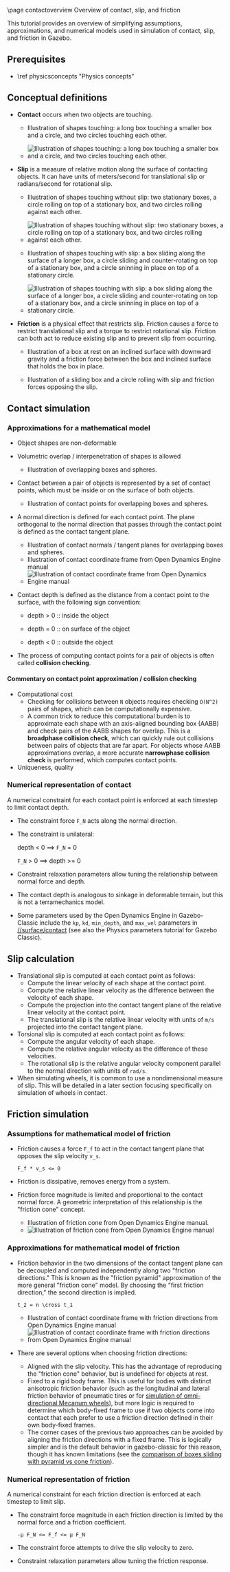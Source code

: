 \page contactoverview Overview of contact, slip, and friction

This tutorial provides an overview of simplifying assumptions, approximations,
and numerical models used in simulation of contact, slip, and friction in
Gazebo.

## Prerequisites

- \ref physicsconcepts "Physics concepts"

## Conceptual definitions

- **Contact** occurs when two objects are touching.

    - Illustration of shapes touching: a long box touching a smaller box and a circle, and two circles touching each other.

    - ![Illustration of shapes touching: a long box touching a smaller box and a circle, and two circles touching each other.](img/contact_boxes_circles.svg)

- **Slip** is a measure of relative motion along the surface of contacting objects.
  It can have units of meters/second for translational slip or radians/second
  for rotational slip.

    - Illustration of shapes touching without slip: two stationary boxes, a circle rolling on top of a stationary box, and two circles rolling against each other.

    - ![Illustration of shapes touching without slip: two stationary boxes, a circle rolling on top of a stationary box, and two circles rolling against each other.](img/noslip_boxes_circles.svg)

    - Illustration of shapes touching with slip: a box sliding along the surface of a longer box, a circle sliding and counter-rotating on top of a stationary box, and a circle sninning in place on top of a stationary circle.

    - ![Illustration of shapes touching with slip: a box sliding along the surface of a longer box, a circle sliding and counter-rotating on top of a stationary box, and a circle sninning in place on top of a stationary circle.](img/slip_boxes_circles.svg)

<!-- illustrate torsional slip? -->

- **Friction** is a physical effect that restricts slip. Friction causes a
  force to restrict translational slip and a torque to restrict rotational
  slip. Friction can both act to reduce existing slip and to prevent slip from
  occurring.

    - Illustration of a box at rest on an inclined surface with downward
      gravity and a friction force between the box and inclined surface that
      holds the box in place.

    - Illustration of a sliding box and a circle rolling with slip and
      friction forces opposing the slip.

## Contact simulation

### Approximations for a mathematical model

- Object shapes are non-deformable
- Volumetric overlap / interpenetration of shapes is allowed

    - Illustration of overlapping boxes and spheres.

- Contact between a pair of objects is represented by a set of contact points,
  which must be inside or on the surface of both objects.

    - Illustration of contact points for overlapping boxes and spheres.
    <!--
      Sphere-sphere: one point
      Sphere-box face: one point
      Box face-box face: two points?
    -->

- A normal direction is defined for each contact point. The plane orthogonal
  to the normal direction that passes through the contact point is defined as
  the contact tangent plane.

    - Illustration of contact normals / tangent planes for overlapping boxes and spheres.
    - Illustration of contact coordinate frame from Open Dynamics Engine manual
    - ![Illustration of contact coordinate frame from Open Dynamics Engine manual](https://ode.org/wiki/images/b/b9/Contact.jpg)

- Contact depth is defined as the distance from a contact point to the surface,
  with the following sign convention:

    - depth > 0 :: inside the object

    - depth = 0 :: on surface of the object

    - depth < 0 :: outside the object

- The process of computing contact points for a pair of objects is often called
  **collision checking**.

#### Commentary on contact point approximation / collision checking

- Computational cost
    - Checking for collisions between `N` objects requires checking `O(N^2)` pairs
      of shapes, which can be computationally expensive.
    - A common trick to reduce this computational burden is to approximate each
      shape with an axis-aligned bounding box (AABB) and check pairs of the AABB
      shapes for overlap. This is a **broadphase collision check**, which can
      quickly rule out collisions between pairs of objects that are far apart.
      For objects whose AABB approximations overlap, a more accurate **narrowphase
      collision check** is performed, which computes contact points.
- Uniqueness, quality

### Numerical representation of contact

A numerical constraint for each contact point is enforced at each timestep to
limit contact depth.

- The constraint force `F_N` acts along the normal direction.
- The constraint is unilateral:

  depth < 0 ==> `F_N` = 0

  `F_N` > 0 ==> depth >= 0

- Constraint relaxation parameters allow tuning the relationship between normal
  force and depth.
- The contact depth is analogous to sinkage in deformable terrain, but this is
  not a terramechanics model.
- Some parameters used by the Open Dynamics Engine in Gazebo-Classic include
  the `kp`, `kd`, `min_depth`, and `max_vel` parameters in
  [//surface/contact](http://sdformat.org/spec?ver=1.11&elem=collision#surface_contact)
  (see also the Physics parameters tutorial for Gazebo Classic).

## Slip calculation

- Translational slip is computed at each contact point as follows:
    - Compute the linear velocity of each shape at the contact point.
    - Compute the relative linear velocity as the difference between the
      velocity of each shape.
    - Compute the projection into the contact tangent plane of the relative
      linear velocity at the contact point.
    - The translational slip is the relative linear velocity with units of
      `m/s` projected into the contact tangent plane.
- Torsional slip is computed at each contact point as follows:
    - Compute the angular velocity of each shape.
    - Compute the relative angular velocity as the difference of these
      velocities.
    - The rotational slip is the relative angular velocity component parallel
      to the normal direction with units of `rad/s`.
- When simulating wheels, it is common to use a nondimensional measure of slip.
  This will be detailed in a later section focusing specifically on simulation
  of wheels in contact.

## Friction simulation

### Assumptions for mathematical model of friction

- Friction causes a force `F_f` to act in the contact tangent plane that
  opposes the slip velocity `v_s`.

  `F_f * v_s <= 0`

- Friction is dissipative, removes energy from a system.
- Friction force magnitude is limited and proportional to the contact normal
  force. A geometric interpretation of this relationship is the "friction
  cone" concept.
    - Illustration of friction cone from Open Dynamics Engine manual.
    - ![Illustration of friction cone from Open Dynamics Engine manual](https://ode.org/wiki/images/4/49/Cone_frottement.jpg)

### Approximations for mathematical model of friction

- Friction behavior in the two dimensions of the contact tangent plane can be
  decoupled and computed independently along two "friction directions."
  This is known as the "friction pyramid" approximation of the more general
  "friction cone" model.
  By choosing the "first friction direction," the second direction is implied.

  `t_2 = n \cross t_1`

    - Illustration of contact coordinate frame with friction directions from Open Dynamics Engine manual
    - ![Illustration of contact coordinate frame with friction directions from Open Dynamics Engine manual](https://ode.org/wiki/images/b/b9/Contact.jpg)

- There are several options when choosing friction directions:
    - Aligned with the slip velocity. This has the advantage of reproducing
      the "friction cone" behavior, but is undefined for objects at rest.
    - Fixed to a rigid body frame. This is useful for bodies with distinct
      anisotropic friction behavior (such as the longitudinal and lateral
      friction behavior of pneumatic tires or for
      [simulation of omni-directional Mecanum wheels](https://github.com/gazebosim/gz-sim/blob/gz-sim8/examples/worlds/mecanum_drive.sdf)),
      but more logic is required to
      determine which body-fixed frame to use if two objects come into
      contact that each prefer to use a friction direction defined in their
      own body-fixed frames.
    - The corner cases of the previous two approaches can be avoided by
      aligning the friction directions with a fixed frame. This is logically
      simpler and is the default behavior in gazebo-classic for this reason,
      though it has known limitations (see the
      [comparison of boxes sliding with pyramid vs cone friction](https://classic.gazebosim.org/tutorials?tut=physics_params&cat=physics#Frictionparameters)).

### Numerical representation of friction

A numerical constraint for each friction direction is enforced at each timestep
to limit slip.

- The constraint force magnitude in each friction direction is limited by the
  normal force and a friction coefficient.

  `-µ F_N <= F_f <= µ F_N`

- The constraint force attempts to drive the slip velocity to zero.
- Constraint relaxation parameters allow tuning the friction response.

<!-- plot showing effect of slip compliance -->
